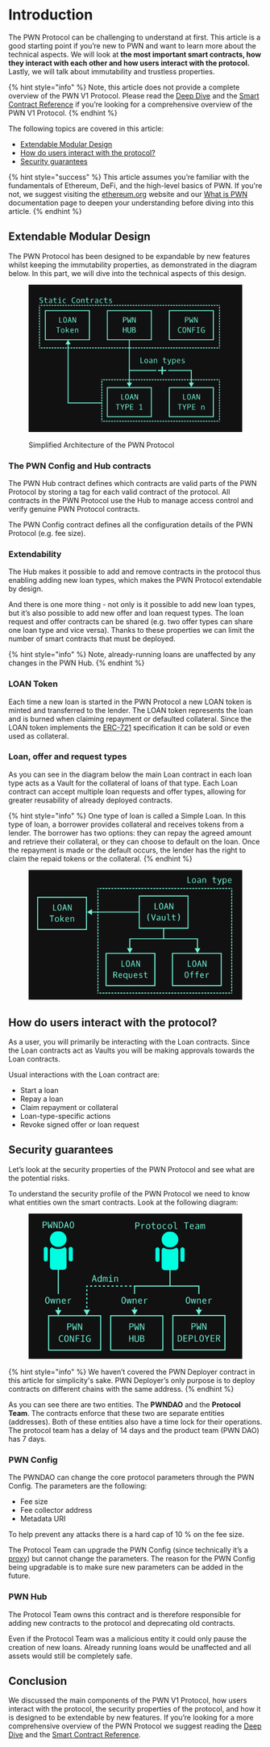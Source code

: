 # Introduction

The PWN Protocol can be challenging to understand at first. This article is a good starting point if you’re new to PWN and want to learn more about the technical aspects. We will look at **the most important smart contracts, how they interact with each other and how users interact with the protocol.** Lastly, we will talk about immutability and trustless properties.&#x20;

{% hint style="info" %}
Note, this article does not provide a complete overview of the PWN V1 Protocol. Please read the [Deep Dive](deep-dive.md) and the [Smart Contract Reference](smart-contract-reference/) if you’re looking for a comprehensive overview of the PWN V1 Protocol.
{% endhint %}

The following topics are covered in this article:

* [Extendable Modular Design](introduction.md#extendable-modular-design)
* [How do users interact with the protocol?](introduction.md#how-do-users-interact-with-the-protocol)
* [Security guarantees](introduction.md#security-guarantees)

{% hint style="success" %}
This article assumes you’re familiar with the fundamentals of Ethereum, DeFi, and the high-level basics of PWN. If you're not, we suggest visiting the [ethereum.org](http://ethereum.org) website and our [What is PWN](https://docs.pwn.xyz/) documentation page to deepen your understanding before diving into this article.
{% endhint %}

## Extendable Modular Design

The PWN Protocol has been designed to be expandable by new features whilst keeping the immutability properties, as demonstrated in the diagram below. In this part, we will dive into the technical aspects of this design.

<figure><img src="../../.gitbook/assets/Diagram V1 simple.png" alt=""><figcaption><p>Simplified Architecture of the PWN Protocol</p></figcaption></figure>

### The PWN Config and Hub contracts

The PWN Hub contract defines which contracts are valid parts of the PWN Protocol by storing a tag for each valid contract of the protocol. All contracts in the PWN Protocol use the Hub to manage access control and verify genuine PWN Protocol contracts.&#x20;

The PWN Config contract defines all the configuration details of the PWN Protocol (e.g. fee size).

### Extendability

The Hub makes it possible to add and remove contracts in the protocol thus enabling adding new loan types, which makes the PWN Protocol extendable by design.&#x20;

And there is one more thing - not only is it possible to add new loan types, but it’s also possible to add new offer and loan request types. The loan request and offer contracts can be shared (e.g. two offer types can share one loan type and vice versa). Thanks to these properties we can limit the number of smart contracts that must be deployed.

{% hint style="info" %}
Note, already-running loans are unaffected by any changes in the PWN Hub.
{% endhint %}

### LOAN Token

Each time a new loan is started in the PWN Protocol a new LOAN token is minted and transferred to the lender. The LOAN token represents the loan and is burned when claiming repayment or defaulted collateral. Since the LOAN token implements the [ERC-721](https://ethereum.org/en/developers/docs/standards/tokens/erc-721/) specification it can be sold or even used as collateral.

### Loan, offer and request types

As you can see in the diagram below the main Loan contract in each loan type acts as a Vault for the collateral of loans of that type. Each Loan contract can accept multiple loan requests and offer types, allowing for greater reusability of already deployed contracts.

{% hint style="info" %}
One type of loan is called a Simple Loan. In this type of loan, a borrower provides collateral and receives tokens from a lender. The borrower has two options: they can repay the agreed amount and retrieve their collateral, or they can choose to default on the loan. Once the repayment is made or the default occurs, the lender has the right to claim the repaid tokens or the collateral.
{% endhint %}

<figure><img src="../../.gitbook/assets/Loan type.png" alt=""><figcaption></figcaption></figure>

## How do users interact with the protocol?

As a user, you will primarily be interacting with the Loan contracts. Since the Loan contracts act as Vaults you will be making approvals towards the Loan contracts.&#x20;

Usual interactions with the Loan contract are:

* Start a loan
* Repay a loan
* Claim repayment or collateral
* Loan-type-specific actions
* Revoke signed offer or loan request

## Security guarantees

Let’s look at the security properties of the PWN Protocol and see what are the potential risks.

To understand the security profile of the PWN Protocol we need to know what entities own the smart contracts. Look at the following diagram:

<figure><img src="../../.gitbook/assets/Ownership diagram.png" alt=""><figcaption></figcaption></figure>

{% hint style="info" %}
We haven’t covered the PWN Deployer contract in this article for simplicity's sake. PWN Deployer’s only purpose is to deploy contracts on different chains with the same address.
{% endhint %}

As you can see there are two entities. The **PWNDAO** and the **Protocol Team**. The contracts enforce that these two are separate entities (addresses). Both of these entities also have a time lock for their operations. The protocol team has a delay of 14 days and the product team (PWN DAO) has 7 days.&#x20;

### PWN Config

The PWNDAO can change the core protocol parameters through the PWN Config. The parameters are the following:

* Fee size
* Fee collector address
* Metadata URI

To help prevent any attacks there is a hard cap of 10 % on the fee size.

The Protocol Team can upgrade the PWN Config (since technically it’s a [proxy](https://docs.openzeppelin.com/contracts/4.x/api/proxy#transparent\_proxy)) but cannot change the parameters. The reason for the PWN Config being upgradable is to make sure new parameters can be added in the future.

### PWN Hub

The Protocol Team owns this contract and is therefore responsible for adding new contracts to the protocol and deprecating old contracts.

Even if the Protocol Team was a malicious entity it could only pause the creation of new loans. Already running loans would be unaffected and all assets would still be completely safe.

## Conclusion

We discussed the main components of the PWN V1 Protocol, how users interact with the protocol, the security properties of the protocol, and how it is designed to be extendable by new features. If you’re looking for a more comprehensive overview of the PWN Protocol we suggest reading the [Deep Dive](deep-dive.md) and the [Smart Contract Reference](smart-contract-reference/).
